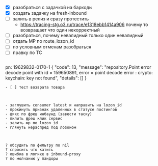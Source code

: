 - [x] разобраться с задачкой на баркоды
- [x] создать задачку на fresh-inbound
- [ ] залить в релиз и сразу протестить
	- https://tracing-stg.o3.ru/trace/e1318ebb1414a906 почему то возвращает что один некорректный
- [ ] разобраться, почему невалидный только один невалидный
- [ ] отдать МР по route_lozon_id
- [ ] по условным отменам разобраться
- [ ] правку по ТС
	 ```json

pn: 19629832-0170-1
{
  "code": 13,
  "message": "repository.Point error decode point with id = 159650891, error = point decode error : crypto: keychain: key not found",
  "details": []
}
```
- [ ] тест возврата товара



- заглушить consumer latest и направить на lozon_id
- прокинуть признак удаленных в статусе постингов
- фикс по фреш инбаунд (завести таску)
- пилить фреш клик сервис
- залить мр по lozon_id
- глянуть нераспред под лозоном



? обсудить по фильтру по nil
? спросить что катить
? ошибка в логике в inbound-proxy 
? по молчанию у пандоры



